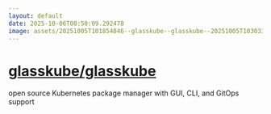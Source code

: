 ```yaml
---
layout: default
date: 2025-10-06T00:50:09.292478
image: assets/20251005T101854046--glasskube--glasskube--20251005T103033723--cropped.png
---
```


# [glasskube/glasskube](https://github.com/glasskube/glasskube)

open source Kubernetes package manager with GUI, CLI, and GitOps support
